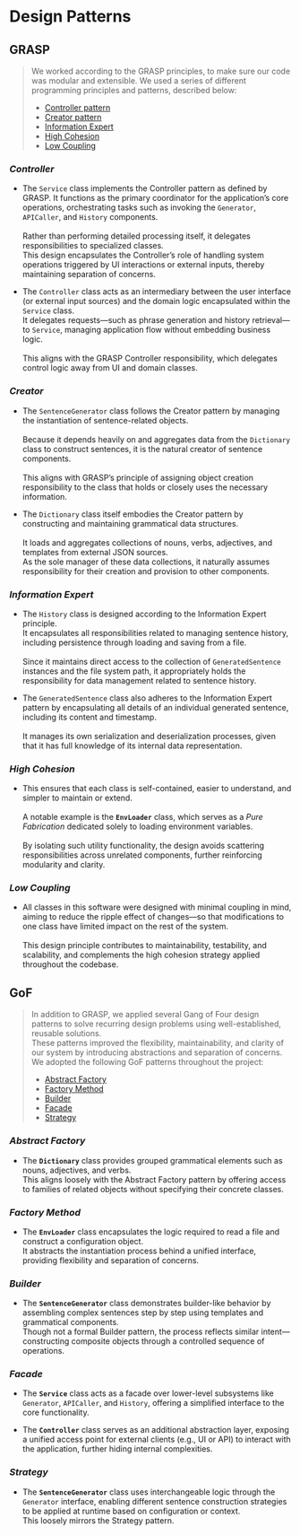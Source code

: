 
# **Design Patterns**

## **GRASP**

> We worked according to the GRASP principles, to make sure our code was modular and extensible. We used a series of different programming principles and patterns, described below:
> - [Controller pattern](#controller)
> - [Creator pattern](#creator)
> - [Information Expert](#information-expert)
> - [High Cohesion](#high-cohesion)
> - [Low Coupling](#low-coupling)


### *Controller*

- The `Service` class implements the Controller pattern as defined by GRASP. 
   It functions as the primary coordinator for the application’s core operations, orchestrating tasks such as invoking the `Generator`, `APICaller`, and `History` components.\
   \
   Rather than performing detailed processing itself, it delegates responsibilities to specialized classes.  
   This design encapsulates the Controller’s role of handling system operations triggered by UI interactions or external inputs, thereby maintaining separation of concerns.

- The `Controller` class acts as an intermediary between the user interface (or external input sources) and the domain logic encapsulated within the `Service` class.  
   It delegates requests—such as phrase generation and history retrieval—to `Service`, managing application flow without embedding business logic.\
   \
   This aligns with the GRASP Controller responsibility, which delegates control logic away from UI and domain classes.


### *Creator*

- The `SentenceGenerator` class follows the Creator pattern by managing the instantiation of sentence-related objects.\
   \
   Because it depends heavily on and aggregates data from the `Dictionary` class to construct sentences, it is the natural creator of sentence components.\
   \
   This aligns with GRASP’s principle of assigning object creation responsibility to the class that holds or closely uses the necessary information.

- The `Dictionary` class itself embodies the Creator pattern by constructing and maintaining grammatical data structures.\
   \
   It loads and aggregates collections of nouns, verbs, adjectives, and templates from external JSON sources.  
   As the sole manager of these data collections, it naturally assumes responsibility for their creation and provision to other components.

### *Information Expert*

- The `History` class is designed according to the Information Expert principle.  
   It encapsulates all responsibilities related to managing sentence history, including persistence through loading and saving from a file.\
   \
   Since it maintains direct access to the collection of `GeneratedSentence` instances and the file system path, it appropriately holds the responsibility for data management related to sentence history.

- The `GeneratedSentence` class also adheres to the Information Expert pattern by encapsulating all details of an individual generated sentence, including its content and timestamp.\
   \
   It manages its own serialization and deserialization processes, given that it has full knowledge of its internal data representation.

### *High Cohesion*

- This ensures that each class is self-contained, easier to understand, and simpler to maintain or extend.\
\
A notable example is the **`EnvLoader`** class, which serves as a *Pure Fabrication* dedicated solely to loading environment variables.\
\
By isolating such utility functionality, the design avoids scattering responsibilities across unrelated components, further reinforcing modularity and clarity.

### *Low Coupling*

- All classes in this software were designed with minimal coupling in mind, aiming to reduce the ripple effect of changes—so that modifications to one class have limited impact on the rest of the system.\
\
This design principle contributes to maintainability, testability, and scalability, and complements the high cohesion strategy applied throughout the codebase.

## **GoF**

> In addition to GRASP, we applied several Gang of Four design patterns to solve recurring design problems using well-established, reusable solutions.  
> These patterns improved the flexibility, maintainability, and clarity of our system by introducing abstractions and separation of concerns.  
> We adopted the following GoF patterns throughout the project:
> - [Abstract Factory](#abstract-factory)
> - [Factory Method](#factory-method)
> - [Builder](#builder)
> - [Facade](#facade)
> - [Strategy](#strategy)


### *Abstract Factory*  

- The **`Dictionary`** class provides grouped grammatical elements such as nouns, adjectives, and verbs.  
This aligns loosely with the Abstract Factory pattern by offering access to families of related objects without specifying their concrete classes.



### *Factory Method*  
- The **`EnvLoader`** class encapsulates the logic required to read a file and construct a configuration object.  
It abstracts the instantiation process behind a unified interface, providing flexibility and separation of concerns.



### *Builder*
 
  - The **`SentenceGenerator`** class demonstrates builder-like behavior by assembling complex sentences step by step using templates and grammatical components.  
   Though not a formal Builder pattern, the process reflects similar intent—constructing composite objects through a controlled sequence of operations.

### *Facade*  

- The **`Service`** class acts as a facade over lower-level subsystems like `Generator`, `APICaller`, and `History`, offering a simplified interface to the core functionality.  

- The **`Controller`** class serves as an additional abstraction layer, exposing a unified access point for external clients (e.g., UI or API) to interact with the application, further hiding internal complexities.


### *Strategy*
-  The **`SentenceGenerator`** class uses interchangeable logic through the `Generator` interface, enabling different sentence construction strategies to be applied at runtime based on configuration or context.  
   This loosely mirrors the Strategy pattern.
